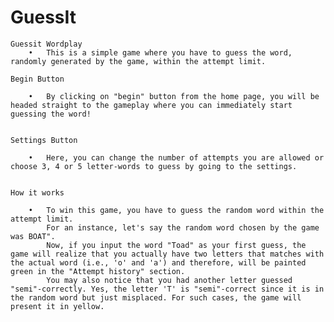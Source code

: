 # GuessIt

    Guessit Wordplay
        •   This is a simple game where you have to guess the word, randomly generated by the game, within the attempt limit.

    Begin Button
    
        •   By clicking on "begin" button from the home page, you will be headed straight to the gameplay where you can immediately start guessing the word!
    
    
    Settings Button
    
        •   Here, you can change the number of attempts you are allowed or choose 3, 4 or 5 letter-words to guess by going to the settings.
    

    How it works
    
        •   To win this game, you have to guess the random word within the attempt limit.
            For an instance, let's say the random word chosen by the game was BOAT".
            Now, if you input the word "Toad" as your first guess, the game will realize that you actually have two letters that matches with the actual word (i.e., 'o' and 'a') and therefore, will be painted green in the "Attempt history" section.
            You may also notice that you had another letter guessed "semi"-correctly. Yes, the letter 'T' is "semi"-correct since it is in the random word but just misplaced. For such cases, the game will present it in yellow.
